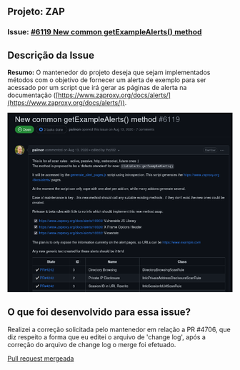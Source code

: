 ## Projeto: ZAP 

### Issue: [#6119 New common getExampleAlerts() method](https://github.com/zaproxy/zaproxy/issues/6119)

## Descrição da Issue

**Resumo:** O mantenedor do projeto deseja que sejam implementados métodos com o objetivo de fornecer um alerta de exemplo para ser acessado por um script que irá gerar as páginas de alerta na documentação ([https://www.zaproxy.org/docs/alerts/](https://www.zaproxy.org/docs/alerts/)).

![Zap: Issue 6119](../../assets/zap-issue-6119.png)

## O que foi desenvolvido para essa issue?

Realizei a correção solicitada pelo mantenedor em relação a PR #4706, que diz respeito a forma que eu editei o arquivo de 'change log', após a correção do arquivo de change log o merge foi efetuado.

[Pull request mergeada](https://github.com/zaproxy/zap-extensions/pull/4706)